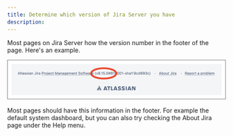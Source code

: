 ```yaml
---
title: Determine which version of Jira Server you have
description:
---
```


Most pages on Jira Server how the version number in the footer of the page. Here's an example.

![Jira Server Version](../assets/images/JiraServerVersion.png)

Most pages should have this information in the footer. For example the default system dashboard, but you can also try checking the About Jira page under the Help menu.
